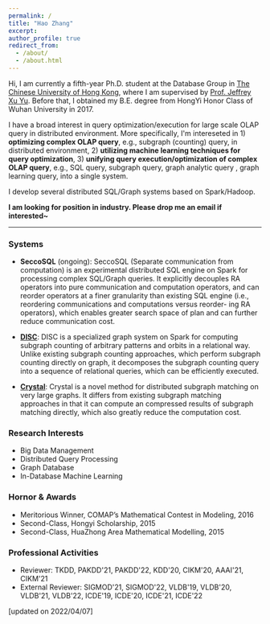 ```yaml
---
permalink: /
title: "Hao Zhang"
excerpt:
author_profile: true
redirect_from: 
  - /about/
  - /about.html
---
```


Hi, I am currently a fifth-year Ph.D. student at the Database Group in [The Chinese University of Hong Kong](https://www.cuhk.edu.hk/), where I am supervised by [Prof. Jeffrey Xu Yu](https://www.se.cuhk.edu.hk/people/academic-staff/prof-yu-xu-jeffrey/). Before that, I obtained my B.E. degree from HongYi Honor Class of Wuhan University in 2017.

I have a broad interest in query optimization/execution for large scale OLAP query in distributed environment. More specifically, I'm intereseted in 1) **optimizing complex OLAP query**, e.g., subgraph (counting) query, in distributed environment,  2) **utilizing machine learning techniques for query optimization**, 3) **unifying query execution/optimization of complex OLAP query**, e.g., SQL query, subgraph query, graph analytic query , graph learning query, into a single system. 

I develop several distributed SQL/Graph systems based on Spark/Hadoop. 

**I am looking for position in industry. Please drop me an email if interested~**

------

### Systems

* **SeccoSQL** (ongoing): SeccoSQL (Separate communication from computation) is an experimental distributed SQL engine on Spark for processing complex SQL/Graph queries. It explicitly decouples RA operators into pure communication and computation operators, and can reorder operators at a finer granularity than existing SQL engine (i.e., reordering communications and computations versus reorder- ing RA operators), which enables greater search space of plan and can further reduce communication cost.

* **[DISC](https://github.com/H20Zhang/DISC)**: DISC is a specialized graph system on Spark for computing subgraph counting of arbitrary patterns and orbits in a relational way. Unlike existing subgraph counting approaches, which perform subgraph counting directly on graph, it decomposes the subgraph counting query into a sequence of relational queries, which can be efficiently executed.

* **[Crystal](https://github.com/H20Zhang/Crystal)**: Crystal is a novel method for distributed subgraph matching on very large graphs. It differs from existing subgraph matching approaches in that it can compute an compressed results of subgraph matching directly, which also greatly reduce the computation cost.


### Research Interests

* Big Data Management
* Distributed Query Processing
* Graph Database
* In-Database Machine Learning

### Hornor & Awards

* Meritorious Winner, COMAP’s Mathematical Contest in Modeling, 2016
* Second-Class, Hongyi Scholarship, 2015
* Second-Class, HuaZhong Area Mathematical Modelling, 2015

### Professional Activities

* Reviewer: TKDD, PAKDD'21, PAKDD'22, KDD'20, CIKM'20, AAAI'21, CIKM'21
* External Reviewer: SIGMOD'21, SIGMOD'22, VLDB'19, VLDB'20, VLDB'21, VLDB'22, ICDE'19, ICDE'20, ICDE'21, ICDE'22



[updated on 2022/04/07]







